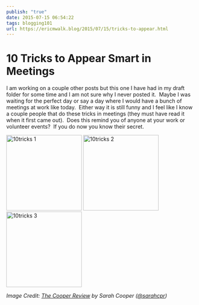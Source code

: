 ```yaml
---
publish: "true"
date: 2015-07-15 06:54:22
tags: blogging101
url: https://ericmwalk.blog/2015/07/15/tricks-to-appear.html
---
```


# 10 Tricks to Appear Smart in Meetings

I am working on a couple other posts but this one I have had in my draft folder for some time and I am not sure why I never posted it.  Maybe I was waiting for the perfect day or say a day where I would have a bunch of meetings at work like today.  Either way it is still funny and I feel like I know a couple people that do these tricks in meetings (they must have read it when it first came out).  Does this remind you of anyone at your work or volunteer events?  If you do now you know their secret.

<img src="uploads/2022/18058a1c6d.gif" alt="10tricks 1" title="10tricks-1.gif" border="0" width="200" />
<img src="uploads/2022/e0910da009.gif" alt="10tricks 2" title="10tricks-2.gif" border="0" width="200" />
<img src="uploads/2022/27724c2bd5.gif" alt="10tricks 3" title="10tricks-3.gif" border="0" width="200" />

*Image Credit: <a href="http://thecooperreview.com/10-tricks-appear-smart-meetings/">The Cooper Review</a> by Sarah Cooper (<a href="https://twitter.com/sarahcpr">@sarahcpr</a>)*
